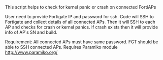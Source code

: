 This script helps to check for kernel panic or crash on connected FortiAPs

User need to provide Fortigate IP and password for ssh. Code will SSH to Fortigate and collect details of all connected APs. Then it will SSH to each AP and checks for crash or kernel panics. If crash exists then it will provide info of AP's SN and build.

Requirement:
    All connected APs must have same password.
    FGT should be able to SSH connected APs.
    Requires Paramiko module http://www.paramiko.org/
